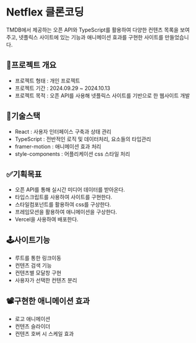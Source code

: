 # Netflex 클론코딩
TMDB에서 제공하는 오픈 API와 TypeScript를 활용하여 다양한 컨텐츠 목록을 보여주고, 넷플릭스 사이트에 있는 기능과 애니메이션 효과를 구현한 사이트를 만들었습니다.

## 🌟프로젝트 개요
- 프로젝트 형태 : 개인 프로젝트
- 프로젝트 기간 : 2024.09.29 ~ 2024.10.13
- 프로젝트 목적 : 오픈 API를 사용해 넷플릭스 사이트를 기반으로 한 웹사이트 개발

## 🔨기술스택
- React : 사용자 인터페이스 구축과 상태 관리
- TypeScript : 전반적인 로직 및 데이터처리, 요소들의 타입관리
- framer-motion : 애니메이션 효과 처리
- style-components : 어플리케이션 css 스타일 처리

## ✅기획목표
- 오픈 API를 통해 실시간 미디어 데이터를 받아온다.
- 타입스크립트를 사용하여 사이트를 구현한다.
- 스타일컴포넌트를 활용하여 css를 구상한다.
- 프레임모션을 활용하여 애니메이션을 구상한다.
- Vercel을 사용하여 배포한다.

## 🕹️사이트기능
- 루트를 통한 링크이동
- 컨텐츠 검색 기능
- 컨텐츠별 모달창 구현
- 사용자가 선택한 컨텐츠 분리

## 📽️구현한 애니메이션 효과
- 로고 애니메이션
- 컨텐츠 슬라이더
- 컨텐츠 호버 시 스케일 효과
